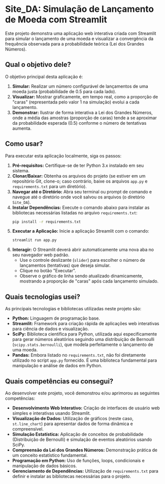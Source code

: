# Site_DA: Simulação de Lançamento de Moeda com Streamlit

Este projeto demonstra uma aplicação web interativa criada com Streamlit para simular o lançamento de uma moeda e visualizar a convergência da frequência observada para a probabilidade teórica (Lei dos Grandes Números).

## Qual o objetivo dele?

O objetivo principal desta aplicação é:

1.  **Simular:** Realizar um número configurável de lançamentos de uma moeda justa (probabilidade de 0.5 para cada lado).
2.  **Visualizar:** Mostrar graficamente, em tempo real, como a proporção de "caras" (representada pelo valor 1 na simulação) evolui a cada lançamento.
3.  **Demonstrar:** Ilustrar de forma interativa a Lei dos Grandes Números, onde a média das amostras (proporção de caras) tende a se aproximar da probabilidade esperada (0.5) conforme o número de tentativas aumenta.

## Como usar?
Para executar esta aplicação localmente, siga os passos:

1.  **Pré-requisitos:** Certifique-se de ter Python 3.x instalado em seu sistema.
2.  **Clonar/Baixar:** Obtenha os arquivos do projeto (se estiver em um repositório Git, clone-o; caso contrário, baixe os arquivos `app.py` e `requirements.txt` para um diretório).
3.  **Navegar até o Diretório:** Abra seu terminal ou prompt de comando e navegue até o diretório onde você salvou os arquivos (o diretório `Site_DA`).
4.  **Instalar Dependências:** Execute o comando abaixo para instalar as bibliotecas necessárias listadas no arquivo `requirements.txt`:
    ```bash
    pip install -r requirements.txt
    ```
5.  **Executar a Aplicação:** Inicie a aplicação Streamlit com o comando:
    ```bash
    streamlit run app.py
    ```
6.  **Interagir:** O Streamlit deverá abrir automaticamente uma nova aba no seu navegador web padrão.
    *   Use o controle deslizante (`slider`) para escolher o número de lançamentos (tentativas) que deseja simular.
    *   Clique no botão "Executar".
    *   Observe o gráfico de linha sendo atualizado dinamicamente, mostrando a proporção de "caras" após cada lançamento simulado.

## Quais tecnologias usei?

As principais tecnologias e bibliotecas utilizadas neste projeto são:

*   **Python:** Linguagem de programação base.
*   **Streamlit:** Framework para criação rápida de aplicações web interativas para ciência de dados e visualização.
*   **SciPy:** Biblioteca científica para Python, utilizada aqui especificamente para gerar números aleatórios seguindo uma distribuição de Bernoulli (`scipy.stats.bernoulli`), que modela perfeitamente o lançamento de uma moeda.
*   **Pandas:** Embora listado no `requirements.txt`, não foi diretamente utilizado no script `app.py` fornecido. É uma biblioteca fundamental para manipulação e análise de dados em Python.

## Quais competências eu consegui?

Ao desenvolver este projeto, você demonstrou e/ou aprimorou as seguintes competências:

*   **Desenvolvimento Web Interativo:** Criação de interfaces de usuário web simples e interativas usando Streamlit.
*   **Visualização de Dados:** Utilização de gráficos (neste caso, `st.line_chart`) para apresentar dados de forma dinâmica e compreensível.
*   **Simulação Estatística:** Aplicação de conceitos de probabilidade (Distribuição de Bernoulli) e simulação de eventos aleatórios usando SciPy.
*   **Compreensão da Lei dos Grandes Números:** Demonstração prática de um conceito estatístico fundamental.
*   **Programação em Python:** Uso de funções, loops, condicionais e manipulação de dados básicos.
*   **Gerenciamento de Dependências:** Utilização de `requirements.txt` para definir e instalar as bibliotecas necessárias para o projeto.